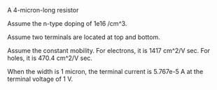 A 4-micron-long resistor

Assume the n-type doping of 1e16 /cm^3.

Assume two terminals are located at top and bottom.

Assume the constant mobility.
For electrons, it is 1417 cm^2/V sec.
For holes, it is 470.4 cm^2/V sec.

When the width is 1 micron, the terminal current is 5.767e-5 A at the terminal voltage of 1 V.
